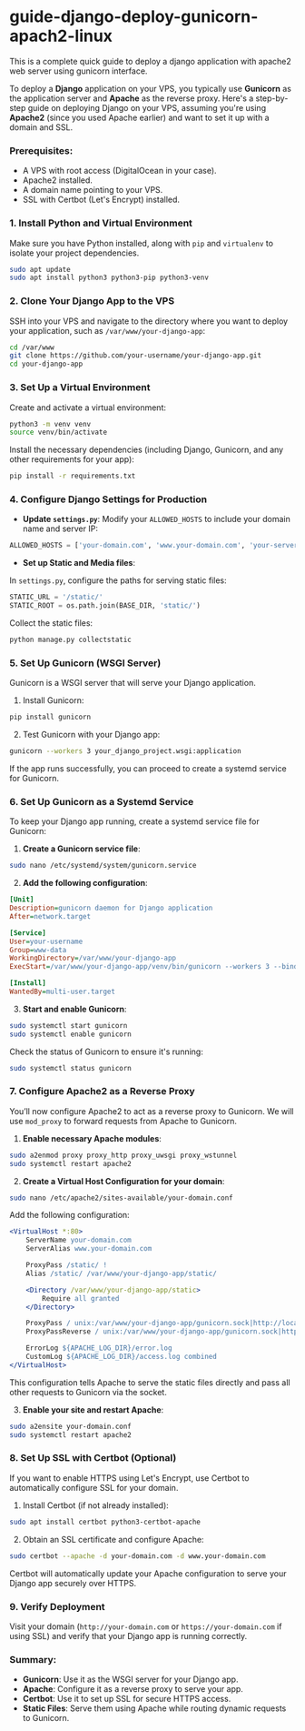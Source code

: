# guide-django-deploy-gunicorn-apach2-linux
This is a complete quick guide to deploy a django application with apache2 web server using gunicorn interface.

To deploy a **Django** application on your VPS, you typically use **Gunicorn** as the application server and **Apache** as the reverse proxy. Here's a step-by-step guide on deploying Django on your VPS, assuming you're using **Apache2** (since you used Apache earlier) and want to set it up with a domain and SSL.

### Prerequisites:
- A VPS with root access (DigitalOcean in your case).
- Apache2 installed.
- A domain name pointing to your VPS.
- SSL with Certbot (Let's Encrypt) installed.

### 1. **Install Python and Virtual Environment**
Make sure you have Python installed, along with `pip` and `virtualenv` to isolate your project dependencies.

```bash
sudo apt update
sudo apt install python3 python3-pip python3-venv
```

### 2. **Clone Your Django App to the VPS**
SSH into your VPS and navigate to the directory where you want to deploy your application, such as `/var/www/your-django-app`:

```bash
cd /var/www
git clone https://github.com/your-username/your-django-app.git
cd your-django-app
```

### 3. **Set Up a Virtual Environment**
Create and activate a virtual environment:

```bash
python3 -m venv venv
source venv/bin/activate
```

Install the necessary dependencies (including Django, Gunicorn, and any other requirements for your app):

```bash
pip install -r requirements.txt
```

### 4. **Configure Django Settings for Production**
- **Update `settings.py`**: Modify your `ALLOWED_HOSTS` to include your domain name and server IP:

```python
ALLOWED_HOSTS = ['your-domain.com', 'www.your-domain.com', 'your-server-ip']
```

- **Set up Static and Media files**:
  
In `settings.py`, configure the paths for serving static files:
```python
STATIC_URL = '/static/'
STATIC_ROOT = os.path.join(BASE_DIR, 'static/')
```

Collect the static files:
```bash
python manage.py collectstatic
```

### 5. **Set Up Gunicorn (WSGI Server)**
Gunicorn is a WSGI server that will serve your Django application.

1. Install Gunicorn:

```bash
pip install gunicorn
```

2. Test Gunicorn with your Django app:

```bash
gunicorn --workers 3 your_django_project.wsgi:application
```

If the app runs successfully, you can proceed to create a systemd service for Gunicorn.

### 6. **Set Up Gunicorn as a Systemd Service**
To keep your Django app running, create a systemd service file for Gunicorn:

1. **Create a Gunicorn service file**:

```bash
sudo nano /etc/systemd/system/gunicorn.service
```

2. **Add the following configuration**:

```ini
[Unit]
Description=gunicorn daemon for Django application
After=network.target

[Service]
User=your-username
Group=www-data
WorkingDirectory=/var/www/your-django-app
ExecStart=/var/www/your-django-app/venv/bin/gunicorn --workers 3 --bind unix:/var/www/your-django-app/gunicorn.sock your_django_project.wsgi:application

[Install]
WantedBy=multi-user.target
```

3. **Start and enable Gunicorn**:

```bash
sudo systemctl start gunicorn
sudo systemctl enable gunicorn
```

Check the status of Gunicorn to ensure it's running:

```bash
sudo systemctl status gunicorn
```

### 7. **Configure Apache2 as a Reverse Proxy**
You’ll now configure Apache2 to act as a reverse proxy to Gunicorn. We will use `mod_proxy` to forward requests from Apache to Gunicorn.

1. **Enable necessary Apache modules**:

```bash
sudo a2enmod proxy proxy_http proxy_uwsgi proxy_wstunnel
sudo systemctl restart apache2
```

2. **Create a Virtual Host Configuration for your domain**:

```bash
sudo nano /etc/apache2/sites-available/your-domain.conf
```

Add the following configuration:

```apache
<VirtualHost *:80>
    ServerName your-domain.com
    ServerAlias www.your-domain.com

    ProxyPass /static/ !
    Alias /static/ /var/www/your-django-app/static/

    <Directory /var/www/your-django-app/static>
        Require all granted
    </Directory>

    ProxyPass / unix:/var/www/your-django-app/gunicorn.sock|http://localhost/
    ProxyPassReverse / unix:/var/www/your-django-app/gunicorn.sock|http://localhost/

    ErrorLog ${APACHE_LOG_DIR}/error.log
    CustomLog ${APACHE_LOG_DIR}/access.log combined
</VirtualHost>
```

This configuration tells Apache to serve the static files directly and pass all other requests to Gunicorn via the socket.

3. **Enable your site and restart Apache**:

```bash
sudo a2ensite your-domain.conf
sudo systemctl restart apache2
```

### 8. **Set Up SSL with Certbot (Optional)**
If you want to enable HTTPS using Let's Encrypt, use Certbot to automatically configure SSL for your domain.

1. Install Certbot (if not already installed):

```bash
sudo apt install certbot python3-certbot-apache
```

2. Obtain an SSL certificate and configure Apache:

```bash
sudo certbot --apache -d your-domain.com -d www.your-domain.com
```

Certbot will automatically update your Apache configuration to serve your Django app securely over HTTPS.

### 9. **Verify Deployment**
Visit your domain (`http://your-domain.com` or `https://your-domain.com` if using SSL) and verify that your Django app is running correctly.

### Summary:
- **Gunicorn**: Use it as the WSGI server for your Django app.
- **Apache**: Configure it as a reverse proxy to serve your app.
- **Certbot**: Use it to set up SSL for secure HTTPS access.
- **Static Files**: Serve them using Apache while routing dynamic requests to Gunicorn.

